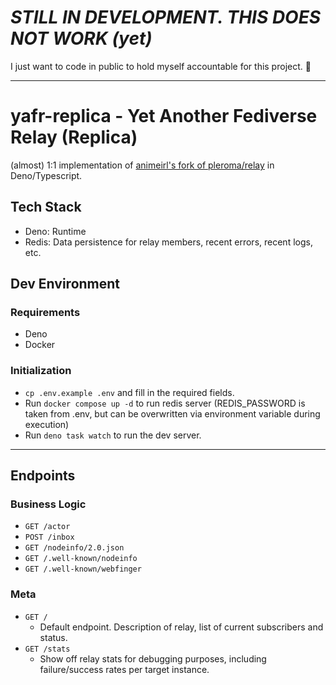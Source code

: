 # *STILL IN DEVELOPMENT. THIS DOES NOT WORK (yet)*

I just want to code in public to hold myself accountable for this project. 🤣

---

# yafr-replica - Yet Another Fediverse Relay (Replica)

(almost) 1:1 implementation of
[animeirl's fork of pleroma/relay](https://git.pleroma.social/animeirl/relay) in
Deno/Typescript.

## Tech Stack

- Deno: Runtime
- Redis: Data persistence for relay members, recent errors, recent logs, etc.

## Dev Environment

### Requirements

- Deno
- Docker

### Initialization

- `cp .env.example .env` and fill in the required fields.
- Run `docker compose up -d` to run redis server (REDIS_PASSWORD is taken from
  .env, but can be overwritten via environment variable during execution)
- Run `deno task watch` to run the dev server.

---

## Endpoints

### Business Logic

- `GET /actor`
- `POST /inbox`
- `GET /nodeinfo/2.0.json`
- `GET /.well-known/nodeinfo`
- `GET /.well-known/webfinger`

### Meta

- `GET /`
  - Default endpoint. Description of relay, list of current subscribers and
    status.
- `GET /stats`
  - Show off relay stats for debugging purposes, including failure/success rates
    per target instance.
